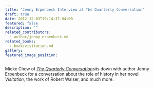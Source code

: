 ```yaml
---
title: "Jenny Erpenbeck Interview at The Quarterly Conversation"
draft: true
date: 2012-12-03T19:14:17-04:00
featured: false
description: ""
related_contributors:
  - author/jenny-erpenbeck.md
related_books:
  - book/visitation.md
gallery:
featured_image_position: 
---
```


Mieke Chew of [_The Quarterly Conversation_](http://quarterlyconversation.com/the-jenny-erpenbeck-interview)sits down with author Jenny Erpenbeck for a conversation about the role of history in her novel _Visitation_, the work of Robert Walser, and much more.

